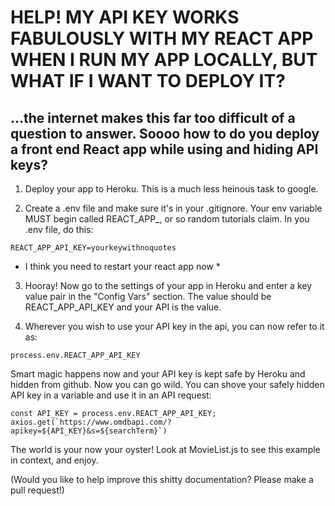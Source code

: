 # HELP! MY API KEY WORKS FABULOUSLY WITH MY REACT APP WHEN I RUN MY APP LOCALLY, BUT WHAT IF I WANT TO DEPLOY IT?

## ...the internet makes this far too difficult of a question to answer. Soooo how to do you deploy a front end React app while using and hiding API keys?  

1. Deploy your app to Heroku. This is a much less heinous task to google. 

2. Create a .env file and make sure it's in your .gitignore. Your env variable MUST begin called
REACT_APP_, or so random tutorials claim. In you .env file, do this:  

```
REACT_APP_API_KEY=yourkeywithnoquotes

```
* I think you need to restart your react app now * 

3. Hooray! Now go to the settings of your app in Heroku and enter a key value pair in the "Config Vars" section. The value should be REACT_APP_API_KEY and your API is the value. 

4. Wherever you wish to use your API key in the api, you can now refer to it as:

```
process.env.REACT_APP_API_KEY

```

Smart magic happens now and your API key is kept safe by Heroku and hidden from github. Now you can go wild. You can shove your safely hidden API key in a variable and use it in an API request: 

```
const API_KEY = process.env.REACT_APP_API_KEY;
axios.get(`https://www.omdbapi.com/?apikey=${API_KEY}&s=${searchTerm}`)
```

The world is your now your oyster! Look at MovieList.js to see this example in context, and enjoy. 

(Would you like to help improve this shitty documentation? Please make a pull request!)